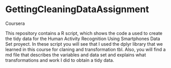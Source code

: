 # GettingCleaningDataAssignment
Coursera

This repository contains a R script, which shows the code a used to create the tidy data for the Human Activity 
Recognition Using Smartphones Data Set  proyect. In these script you will see that I used the dplyr library that we learned in 
this course for claning and transformation tbl. Also, you will find a md file that describes the variables and data set and 
 explains what transformations and work I did to obtain a tidy data.
